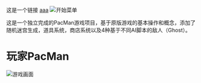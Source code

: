 这是一个链接 [aaa](https://naughtyfishrei.github.io/PacManProject/indexa.html)
![开始菜单](https://github.com/NaughtyFishRei/PacManProject/raw/master/ScreenShots/1.mainmenu.PNG)

这是一个独立完成的PacMan游戏项目，基于原版游戏的基本操作和概念，添加了随机迷宫生成，道具系统，商店系统以及4种基于不同AI脚本的敌人（Ghost）。

# 玩家PacMan
![游戏画面](https://github.com/NaughtyFishRei/PacManProject/blob/master/ScreenShots/8.game.PNG)
